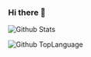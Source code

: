### Hi there 👋

<!--
**kimsehwan96/kimsehwan96** is a ✨ _special_ ✨ repository because its `README.md` (this file) appears on your GitHub profile.

Here are some ideas to get you started:

- 🔭 I’m currently working on ...
- 🌱 I’m currently learning ...
- 👯 I’m looking to collaborate on ...
- 🤔 I’m looking for help with ...
- 💬 Ask me about ...
- 📫 How to reach me: ...
- 😄 Pronouns: ...
- ⚡ Fun fact: ...
-->


![Github Stats](https://github-readme-stats.vercel.app/api?username=kimsehwan96&show_icons=true)

![Github TopLanguage](https://github-readme-stats.vercel.app/api/top-langs/?username=kimsehwan96?theme=dracula&layout=compact)
